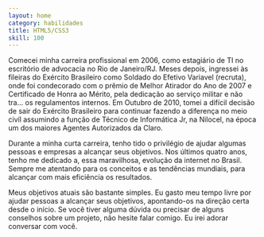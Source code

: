 ```yaml
---
layout: home
category: habilidades
title: HTML5/CSS3
skill: 100
---
```

Comecei minha carreira profissional em 2006, como estagiário de TI no escritório de advocacia no Rio de Janeiro/RJ. Meses depois, ingressei às fileiras do Exército Brasileiro como Soldado do Efetivo Variavel (recruta), onde foi condecorado com o prêmio de Melhor Atirador do Ano de 2007 e Certificado de Honra ao Mérito, pela dedicação ao serviço militar e não tra... os regulamentos internos. Em Outubro de 2010, tomei a difícil decisão de sair do Exército Brasileiro para continuar fazendo a diferença no meio civíl assumindo a função de Técnico de Informática Jr, na Nilocel, na época um dos maiores Agentes Autorizados da Claro.

Durante a minha curta carreira, tenho tido o privilégio de ajudar algumas pessoas e empresas a alcançar seus objetivos. Nos últimos quatro anos, tenho me dedicado a, essa maravilhosa, evolução da internet no Brasil. Sempre me atentando para os conceitos e as tendências mundiais, para alcançar com mais eficiência os resultados.

Meus objetivos atuais são bastante simples. Eu gasto meu tempo livre por ajudar pessoas a alcançar seus objetivos, apontando-os na direção certa desde o início. Se você tiver alguma dúvida ou precisar de alguns conselhos sobre um projeto, não hesite falar comigo. Eu irei adorar conversar com você.